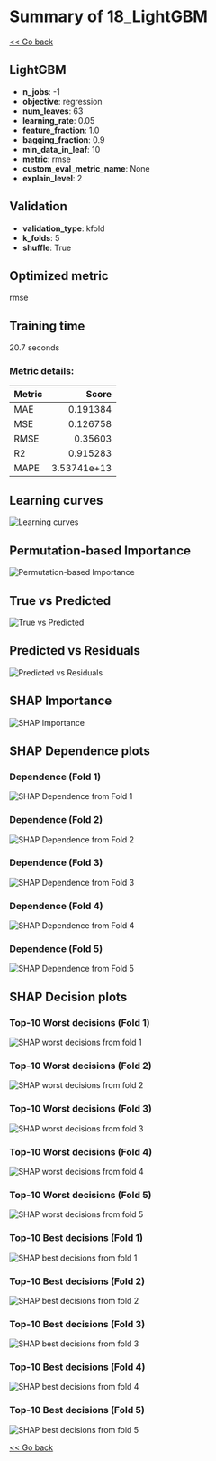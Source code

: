 # Summary of 18_LightGBM

[<< Go back](../README.md)


## LightGBM
- **n_jobs**: -1
- **objective**: regression
- **num_leaves**: 63
- **learning_rate**: 0.05
- **feature_fraction**: 1.0
- **bagging_fraction**: 0.9
- **min_data_in_leaf**: 10
- **metric**: rmse
- **custom_eval_metric_name**: None
- **explain_level**: 2

## Validation
 - **validation_type**: kfold
 - **k_folds**: 5
 - **shuffle**: True

## Optimized metric
rmse

## Training time

20.7 seconds

### Metric details:
| Metric   |       Score |
|:---------|------------:|
| MAE      | 0.191384    |
| MSE      | 0.126758    |
| RMSE     | 0.35603     |
| R2       | 0.915283    |
| MAPE     | 3.53741e+13 |



## Learning curves
![Learning curves](learning_curves.png)

## Permutation-based Importance
![Permutation-based Importance](permutation_importance.png)
## True vs Predicted

![True vs Predicted](true_vs_predicted.png)


## Predicted vs Residuals

![Predicted vs Residuals](predicted_vs_residuals.png)



## SHAP Importance
![SHAP Importance](shap_importance.png)

## SHAP Dependence plots

### Dependence (Fold 1)
![SHAP Dependence from Fold 1](learner_fold_0_shap_dependence.png)
### Dependence (Fold 2)
![SHAP Dependence from Fold 2](learner_fold_1_shap_dependence.png)
### Dependence (Fold 3)
![SHAP Dependence from Fold 3](learner_fold_2_shap_dependence.png)
### Dependence (Fold 4)
![SHAP Dependence from Fold 4](learner_fold_3_shap_dependence.png)
### Dependence (Fold 5)
![SHAP Dependence from Fold 5](learner_fold_4_shap_dependence.png)

## SHAP Decision plots

### Top-10 Worst decisions (Fold 1)
![SHAP worst decisions from fold 1](learner_fold_0_shap_worst_decisions.png)
### Top-10 Worst decisions (Fold 2)
![SHAP worst decisions from fold 2](learner_fold_1_shap_worst_decisions.png)
### Top-10 Worst decisions (Fold 3)
![SHAP worst decisions from fold 3](learner_fold_2_shap_worst_decisions.png)
### Top-10 Worst decisions (Fold 4)
![SHAP worst decisions from fold 4](learner_fold_3_shap_worst_decisions.png)
### Top-10 Worst decisions (Fold 5)
![SHAP worst decisions from fold 5](learner_fold_4_shap_worst_decisions.png)
### Top-10 Best decisions (Fold 1)
![SHAP best decisions from fold 1](learner_fold_0_shap_best_decisions.png)
### Top-10 Best decisions (Fold 2)
![SHAP best decisions from fold 2](learner_fold_1_shap_best_decisions.png)
### Top-10 Best decisions (Fold 3)
![SHAP best decisions from fold 3](learner_fold_2_shap_best_decisions.png)
### Top-10 Best decisions (Fold 4)
![SHAP best decisions from fold 4](learner_fold_3_shap_best_decisions.png)
### Top-10 Best decisions (Fold 5)
![SHAP best decisions from fold 5](learner_fold_4_shap_best_decisions.png)

[<< Go back](../README.md)
